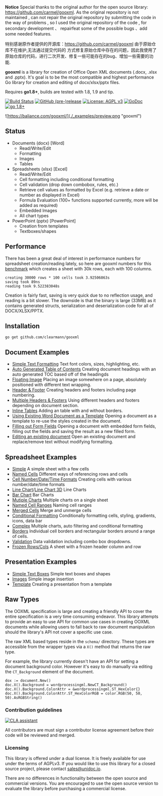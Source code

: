 **Notice** Special thanks to the original author for the open source library:
https://github.com/carmel/gooxml. As the original repository is not maintained , 
can not repair the original repository by submitting the code in the way of problems , 
so I used the original repository of the code , for secondary development 、 repairfeat some of the possible bugs 
、add some needed features.


特别感谢原作者提供的开源库：https://github.com/carmel/gooxml 由于原始仓库不在维护,无法通过提交代码的
方式修复原始仓库中存在的问题，因此我使用了原始仓库的代码，进行二次开发、修复一些可能存在的bug、增加一些需要的功能.



**gooxml** is a library for creation of Office Open XML documents (.docx, .xlsx
and .pptx).  It's goal is to be the most compatible and highest performance Go
library for creation and editing of docx/xlsx/pptx files.

Requires **go1.8+**, builds are tested with 1.8, 1.9 and tip.

[![Build Status](https://travis-ci.org/baliance/gooxml.svg?branch=master)](https://travis-ci.org/baliance/gooxml)
[![GitHub (pre-)release](https://img.shields.io/github/release/baliance/gooxml/all.svg)](https://github.com/clearmann/gooxml/releases)
[![License: AGPL v3](https://img.shields.io/badge/License-Dual%20AGPL%20v3/Commercial-blue.svg)](https://www.gnu.org/licenses/agpl-3.0)
[![GoDoc](https://godoc.org/baliance.com/gooxml?status.svg)](https://godoc.org/baliance.com/gooxml)
[![go 1.8+](https://img.shields.io/badge/go-1.8%2B-blue.svg)](http://golang.org)

![https://baliance.com/gooxml/](./_examples/preview.png "gooxml")

## Status ##

- Documents (docx) [Word]
	- Read/Write/Edit
	- Formatting
	- Images
	- Tables
- Spreadsheets (xlsx) [Excel]
 	- Read/Write/Edit
 	- Cell formatting including conditional formatting
	- Cell validation (drop down combobox, rules, etc.)
    - Retrieve cell values as formatted by Excel (e.g. retrieve a date or number as displayed in Excel)
 	- Formula Evaluation (100+ functions supported currently, more will be added as required)
 	- Embedded Images
 	- All chart types
- PowerPoint (pptx) [PowerPoint]
	- Creation from templates
	- Textboxes/shapes


## Performance ##

There has been a great deal of interest in performance numbers for spreadsheet
creation/reading lately, so here are gooxml numbers for this
[benchmark](https://github.com/clearmann/gooxml/tree/master/_examples/spreadsheet/lots-of-rows)
which creates a sheet with 30k rows, each with 100 columns.

    creating 30000 rows * 100 cells took 3.92506863s
    saving took 89ns
    reading took 9.522383048s

Creation is fairly fast, saving is very quick due to no reflection usage, and
reading is a bit slower. The downside is that the binary is large (33MB) as it
contains generated structs, serialization and deserialization code for all of
DOCX/XLSX/PPTX.

## Installation ##

    go get github.com/clearmann/gooxml

## Document Examples ##

- [Simple Text Formatting](https://github.com/clearmann/gooxml/tree/master/_examples/document/simple) Text font colors, sizes, highlighting, etc.
- [Auto Generated Table of Contents](https://github.com/clearmann/gooxml/tree/master/_examples/document/toc) Creating document headings with an auto generated TOC based off of the headingds
- [Floating Image](https://github.com/clearmann/gooxml/tree/master/_examples/document/image) Placing an image somewhere on a page, absolutely positioned with different text wrapping.
- [Header & Footer](https://github.com/clearmann/gooxml/tree/master/_examples/document/header-footer) Creating headers and footers including page numbering.
- [Multiple Headers & Footers](https://github.com/clearmann/gooxml/tree/master/_examples/document/header-footer-multiple) Using different headers and footers depending on document section.
- [Inline Tables](https://github.com/clearmann/gooxml/tree/master/_examples/document/tables) Adding an table with and without borders.
- [Using Existing Word Document as a Template](https://github.com/clearmann/gooxml/tree/master/_examples/document/use-template) Opening a document as a template to re-use the styles created in the document.
- [Filling out Form Fields](https://github.com/clearmann/gooxml/tree/master/_examples/document/fill-out-form) Opening a document with embedded form fields, filling out the fields and saving the result as  a new filled form.
- [Editing an existing document](https://github.com/clearmann/gooxml/tree/master/_examples/document/edit-document) Open an existing document and replace/remove text without modifying formatting.

## Spreadsheet Examples ##
- [Simple](https://github.com/clearmann/gooxml/tree/master/_examples/spreadsheet/simple) A simple sheet with a few cells
- [Named Cells](https://github.com/clearmann/gooxml/tree/master/_examples/spreadsheet/named-cells) Different ways of referencing rows and cells
- [Cell Number/Date/Time Formats](https://github.com/clearmann/gooxml/tree/master/_examples/spreadsheet/number-date-time-formats) Creating cells with various number/date/time formats
- [Line Chart](https://github.com/clearmann/gooxml/tree/master/_examples/spreadsheet/line-chart)/[Line Chart 3D](https://github.com/clearmann/gooxml/tree/master/_examples/spreadsheet/line-chart-3d) Line Charts
- [Bar Chart](https://github.com/clearmann/gooxml/tree/master/_examples/spreadsheet/bar-chart) Bar Charts
- [Mutiple Charts](https://github.com/clearmann/gooxml/tree/master/_examples/spreadsheet/multiple-charts) Multiple charts on a single sheet
- [Named Cell Ranges](https://github.com/clearmann/gooxml/tree/master/_examples/spreadsheet/named-ranges) Naming cell ranges
- [Merged Cells](https://github.com/clearmann/gooxml/tree/master/_examples/spreadsheet/merged) Merge and unmerge cells
- [Conditional Formatting](https://github.com/clearmann/gooxml/tree/master/_examples/spreadsheet/conditional-formatting) Conditionally formatting cells, styling, gradients, icons, data bar
- [Complex](https://github.com/clearmann/gooxml/tree/master/_examples/spreadsheet/complex) Multiple charts, auto filtering and conditional formatting
- [Borders](https://github.com/clearmann/gooxml/tree/master/_examples/spreadsheet/borders) Individual cell borders and rectangular borders around a range of cells.
- [Validation](https://github.com/clearmann/gooxml/tree/master/_examples/spreadsheet/validation) Data validation including combo box dropdowns.
- [Frozen Rows/Cols](https://github.com/clearmann/gooxml/tree/master/_examples/spreadsheet/freeze-rows-cols) A sheet with a frozen header column and row

## Presentation Examples ##

- [Simple Text Boxes](https://github.com/clearmann/gooxml/tree/master/_examples/presentation/simple) Simple text boxes and shapes
- [Images](https://github.com/clearmann/gooxml/tree/master/_examples/presentation/image) Simple image insertion
- [Template](https://github.com/clearmann/gooxml/tree/master/_examples/presentation/use-template/simple) Creating a presentation from a template

## Raw Types ##

The OOXML specification is large and creating a friendly API to cover the entire
specification is a very time consuming endeavor.  This library attempts to
provide an easy to use API for common use cases in creating OOXML documents
while allowing users to fall back to raw document manipulation should the
library's API not cover a specific use case.

The raw XML based types reside in the ```schema/``` directory. These types are
accessible from the wrapper types via a ```X()``` method that returns the raw
type. 

For example, the library currently doesn't have an API for setting a document
background color. However it's easy to do manually via editing the
```CT_Background``` element of the document.

    dox := document.New()
    doc.X().Background = wordprocessingml.NewCT_Background()
	doc.X().Background.ColorAttr = &wordprocessingml.ST_HexColor{}
	doc.X().Background.ColorAttr.ST_HexColorRGB = color.RGB(50, 50, 50).AsRGBString()

### Contribution guidelines ###

[![CLA assistant](https://cla-assistant.io/readme/badge/baliance/gooxml)](https://cla-assistant.io/baliance/gooxml)

All contributors are must sign a contributor license agreement before their code
will be reviewed and merged.


### Licensing ###

This library is offered under a dual license. It is freely available for use
under the terms of AGPLv3. If you would like to use this library for a closed
source project, please contact sales@unidoc.io.

There are no differences in functionality between the open source and commercial 
versions. You are encouraged to use the open source version to evaluate the library
before purchasing a commercial license.

